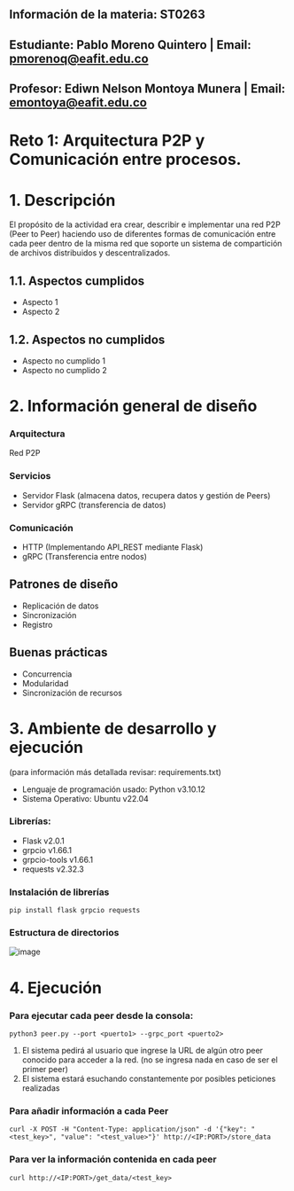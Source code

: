 ## Información de la materia: ST0263
## Estudiante: Pablo Moreno Quintero | Email: pmorenoq@eafit.edu.co
## Profesor: Ediwn Nelson Montoya Munera | Email: emontoya@eafit.edu.co
# Reto 1: Arquitectura P2P y Comunicación entre procesos.
# 1. Descripción
El propósito de la actividad era crear, describir e implementar una red P2P (Peer to Peer) haciendo uso de diferentes formas de comunicación entre cada peer dentro de la misma red que soporte un sistema de compartición de archivos distribuidos y descentralizados.
## 1.1. Aspectos cumplidos 
+ Aspecto 1
+ Aspecto 2
## 1.2. Aspectos no cumplidos
+ Aspecto no cumplido 1
+ Aspecto no cumplido 2

# 2. Información general de diseño
### Arquitectura 
Red P2P
### Servicios
- Servidor Flask (almacena datos, recupera datos y gestión de Peers)
- Servidor gRPC (transferencia de datos)
### Comunicación
- HTTP (Implementando API_REST mediante Flask)
- gRPC (Transferencia entre nodos)
## Patrones de diseño
- Replicación de datos
- Sincronización
- Registro
## Buenas prácticas 
- Concurrencia
- Modularidad
- Sincronización de recursos

# 3. Ambiente de desarrollo y ejecución
(para información más detallada revisar: requirements.txt)
+ Lenguaje de programación usado: Python v3.10.12
+ Sistema Operativo: Ubuntu v22.04
### Librerías:
+ Flask v2.0.1
+ grpcio v1.66.1
+ grpcio-tools v1.66.1
+ requests v2.32.3
### Instalación de librerías
```
pip install flask grpcio requests
```
### Estructura de directorios
![image](https://github.com/user-attachments/assets/fdddb6b7-bb3f-4633-b3d6-4d19ee1a4192)

# 4. Ejecución
### Para ejecutar cada peer desde la consola:
```
python3 peer.py --port <puerto1> --grpc_port <puerto2>
```
1. El sistema pedirá al usuario que ingrese la URL de algún otro peer conocido para acceder a la red. (no se ingresa nada en caso de ser el primer peer)
2. El sistema estará esuchando constantemente por posibles peticiones realizadas

### Para añadir información a cada Peer
```
curl -X POST -H "Content-Type: application/json" -d '{"key": "<test_key>", "value": "<test_value>"}' http://<IP:PORT>/store_data
```
### Para ver la información contenida en cada peer
```
curl http://<IP:PORT>/get_data/<test_key>
```

